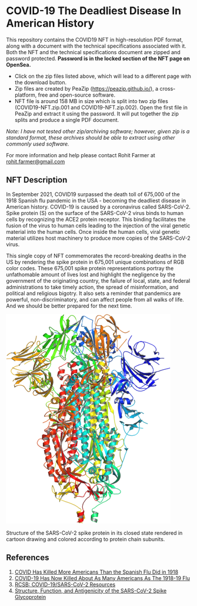 # COVID-19 The Deadliest Disease In American History

This repository contains the COVID19 NFT in high-resolution PDF format, along with a document with the technical specifications associated with it. Both the NFT and the technical specifications document are zipped and password protected. **Password is in the locked section of the NFT page on OpenSea.** 

* Click on the zip files listed above, which will lead to a different page with the download button.
* Zip files are created by PeaZip (https://peazip.github.io/), a cross-platform, free and open-source software.
* NFT file is around 158 MB in size which is split into two zip files (COVID19-NFT.zip.001 and COVID19-NFT.zip.002). Open the first file in PeaZip and extract it using the password. It will put together the zip splits and produce a single PDF document.

*Note: I have not tested other zip/archiving software; however, given zip is a standard format, these archives should be able to extract using other commonly used software.*

For more information and help please contact Rohit Farmer at [rohit.farmer@gmail.com](mailto:rohit.farmer@gmail.com)

## NFT Description
In September 2021, COVID19 surpassed the death toll of 675,000 of the 1918 Spanish flu pandemic in the USA - becoming the deadliest disease in American history. COVID-19 is caused by a coronavirus called SARS-CoV-2. Spike protein (S) on the surface of the SARS-CoV-2 virus binds to human cells by recognizing the ACE2 protein receptor. This binding facilitates the fusion of the virus to human cells leading to the injection of the viral genetic material into the human cells. Once inside the human cells, viral genetic material utilizes host machinery to produce more copies of the SARS-CoV-2 virus.

This single copy of NFT commemorates the record-breaking deaths in the US by rendering the spike protein in 675,001 unique combinations of RGB color codes. These 675,001 spike protein representations portray the unfathomable amount of lives lost and highlight the negligence by the government of the originating country, the failure of local, state, and federal administrations to take timely action, the spread of misinformation, and political and religious bigotry. It also sets a reminder that pandemics are powerful, non-discriminatory, and can affect people from all walks of life. And we should be better prepared for the next time.

![Cartoon Structure of SARS-CoV-2](sars_cov_2.png)

Structure of the SARS-CoV-2 spike protein in its closed state rendered in cartoon drawing
and colored according to protein chain subunits.

## References
1. [COVID Has Killed More Americans Than the Spanish Flu Did in 1918](https://www.usnews.com/news/health-news/articles/2021-09-21/covid-has-killed-more-americans-than-the-spanish-flu-did-in-1918)  
2. [COVID-19 Has Now Killed About As Many Americans As The 1918-19 Flu](https://www.npr.org/sections/coronavirus-live-updates/2021/09/20/1039071274/covid-19-deaths-1918-19-flu-pandemic)  
3. [RCSB: COVID-19/SARS-CoV-2 Resources](https://rcsb.org/covid19)
4. [Structure, Function, and Antigenicity of the SARS-CoV-2 Spike Glycoprotein](https://www.sciencedirect.com/science/article/pii/S0092867420302622)
